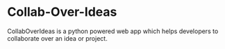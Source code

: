 # Collab-Over-Ideas
CollabOverIdeas is a python powered web app which helps developers to collaborate over an idea or project.
